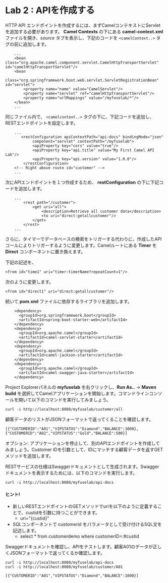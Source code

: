 Lab 2 : APIを作成する
===

HTTP API エンドポイントを作成するには、まずCamelコンテキストにServletを追加する必要があります。 **Camel Contexts** の下にある **camel-context.xml** ファイルを開き、*source* タブを表示し、下記のコードを `<camelContext..>` タグの前に追加します。

```
    ...
    <bean class="org.apache.camel.component.servlet.CamelHttpTransportServlet" id="camelHttpTransportServlet"/>
    <bean
        class="org.springframework.boot.web.servlet.ServletRegistrationBean" id="servlet">
        <property name="name" value="CamelServlet"/>
        <property name="servlet" ref="camelHttpTransportServlet"/>
        <property name="urlMappings" value="/myfuselab/*"/>
    </bean>
    ...
```

同じファイル内で、 `<camelcontext..>` タグの下に、下記コードを追加し、RESTエンドポイントを設定します。

```
    ...
       <restConfiguration apiContextPath="api-docs" bindingMode="json"
            component="servlet" contextPath="/myfuselab">
            <apiProperty key="cors" value="true"/>
            <apiProperty key="api.title" value="My First Camel API Lab"/>
            <apiProperty key="api.version" value="1.0.0"/>
        </restConfiguration>
	<!-- Right above route id="customer" -->    
	...
```

次にAPIエンドポイントを１つ作成するため、 **restConfiguration** の下に下記コードを追加します。

```
    ...
        <rest path="/customer">
            <get uri="all">
            	<description>Retrieve all customer data</description>
                <to uri="direct:getallcustomer"/>
            </get>
        </rest>
    ...
```

さらに、タイマーでデータベースの検索をトリガーする代わりに、作成したAPIコールによりトリガーするように変更します。Camelルートにある **Timer** を **Direct** コンポーネントに置き換えます。

下記の記述を、

```
<from id="time1" uri="timer:timerName?repeatCount=1"/>
```

次のように変更します。

```
<from id="direct1" uri="direct:getallcustomer"/>
```

続いて **pom.xml** ファイルに依存するライブラリを追加します。

```
    <dependency>
      <groupId>org.springframework.boot</groupId>
      <artifactId>spring-boot-starter-web</artifactId>
    </dependency>
    <dependency>
      <groupId>org.apache.camel</groupId>
      <artifactId>camel-servlet-starter</artifactId>
    </dependency>
    <dependency>
      <groupId>org.apache.camel</groupId>
      <artifactId>camel-jackson-starter</artifactId>
    </dependency>
    <dependency>
      <groupId>org.apache.camel</groupId>
      <artifactId>camel-swagger-java-starter</artifactId>
    </dependency>
```

Project Explorerパネルの **myfuselab** を右クリックし、**Run As..** -> **Maven build** を選択してCamelアプリケーションを開始します。コマンドラインコンソールを開いて以下のコマンドを実行してみましょう。

```
curl -i http://localhost:8080/myfuselab/customer/all
```

顧客データのリストがJSONフォーマットで返ってくることを確認します。

```
[{"CUSTOMERID":"A01","VIPSTATUS":"Diamond","BALANCE":1000},{"CUSTOMERID":"A02","VIPSTATUS":"Gold","BALANCE":500}]
```

オプション: アプリケーションを停止して、別のAPIエンドポイントを作成してみましょう。Customer IDを引数として、IDにマッチする顧客データを返すGETメソッドを追加します。

RESTサービスの仕様はSwaggerドキュメントとして生成されます。Swagger ドキュメントを表示するためには、以下のコマンドを実行します。

```
curl -i http://localhost:8080/myfuselab/api-docs
```

#### ヒント!

* 新しいRESTエンドポイントのGETメソッドでuriを以下のように定義することで、custidを引数に持つことができます。
	* uri="{custid}"
* SQLコンポーネントで customerid をパラメータとして受け付けるSQL文を記述します。
	* select * from customerdemo where customerID=:#custid

Swaggerドキュメントを確認し、APIをテストします。顧客A01のデータが正しくJSONフォーマットで返ってくるか確認します。

```
curl -i http://localhost:8080/myfuselab/api-docs
curl -i http://localhost:8080/myfuselab/customer/A01
```

```
[{"CUSTOMERID":"A01","VIPSTATUS":"Diamond","BALANCE":1000}]
```
